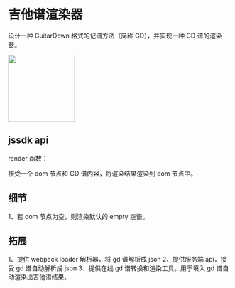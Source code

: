 # 吉他谱渲染器

设计一种 GuitarDown 格式的记谱方法（简称 GD），并实现一种 GD 谱的渲染器。

<img width="150" src="https://img.cuiyongjian.com/blog/202502280422385.png"/>

## jssdk api

render 函数：

接受一个 dom 节点和 GD 谱内容，将渲染结果渲染到 dom 节点中。

## 细节

1、若 dom 节点为空，则渲染默认的 empty 空谱。

## 拓展

1、提供 webpack loader 解析器，将 gd 谱解析成 json
2、提供服务端 api，接受 gd 谱自动解析成 json
3、提供在线 gd 谱转换和渲染工具。用于填入 gd 谱自动渲染出吉他谱结果。
